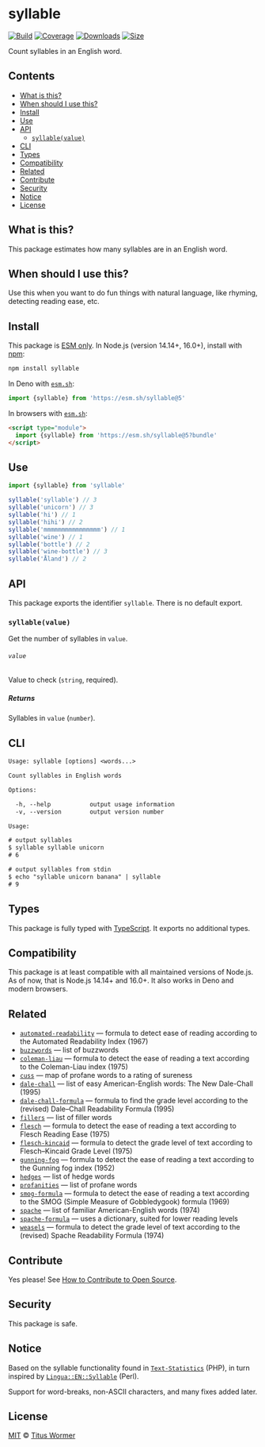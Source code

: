 # syllable

[![Build][build-badge]][build]
[![Coverage][coverage-badge]][coverage]
[![Downloads][downloads-badge]][downloads]
[![Size][size-badge]][size]

Count syllables in an English word.

## Contents

*   [What is this?](#what-is-this)
*   [When should I use this?](#when-should-i-use-this)
*   [Install](#install)
*   [Use](#use)
*   [API](#api)
    *   [`syllable(value)`](#syllablevalue)
*   [CLI](#cli)
*   [Types](#types)
*   [Compatibility](#compatibility)
*   [Related](#related)
*   [Contribute](#contribute)
*   [Security](#security)
*   [Notice](#notice)
*   [License](#license)

## What is this?

This package estimates how many syllables are in an English word.

## When should I use this?

Use this when you want to do fun things with natural language, like rhyming,
detecting reading ease, etc.

## Install

This package is [ESM only][esm].
In Node.js (version 14.14+, 16.0+), install with [npm][]:

```sh
npm install syllable
```

In Deno with [`esm.sh`][esmsh]:

```js
import {syllable} from 'https://esm.sh/syllable@5'
```

In browsers with [`esm.sh`][esmsh]:

```html
<script type="module">
  import {syllable} from 'https://esm.sh/syllable@5?bundle'
</script>
```

## Use

```js
import {syllable} from 'syllable'

syllable('syllable') // 3
syllable('unicorn') // 3
syllable('hi') // 1
syllable('hihi') // 2
syllable('mmmmmmmmmmmmmmmm') // 1
syllable('wine') // 1
syllable('bottle') // 2
syllable('wine-bottle') // 3
syllable('Åland') // 2
```

## API

This package exports the identifier `syllable`.
There is no default export.

### `syllable(value)`

Get the number of syllables in `value`.

###### `value`

Value to check (`string`, required).

##### Returns

Syllables in `value` (`number`).

## CLI

```txt
Usage: syllable [options] <words...>

Count syllables in English words

Options:

  -h, --help           output usage information
  -v, --version        output version number

Usage:

# output syllables
$ syllable syllable unicorn
# 6

# output syllables from stdin
$ echo "syllable unicorn banana" | syllable
# 9
```

## Types

This package is fully typed with [TypeScript][].
It exports no additional types.

## Compatibility

This package is at least compatible with all maintained versions of Node.js.
As of now, that is Node.js 14.14+ and 16.0+.
It also works in Deno and modern browsers.

## Related

*   [`automated-readability`](https://github.com/words/automated-readability)
    — formula to detect ease of reading according to the Automated Readability
    Index (1967)
*   [`buzzwords`](https://github.com/words/buzzwords)
    — list of buzzwords
*   [`coleman-liau`](https://github.com/words/coleman-liau)
    — formula to detect the ease of reading a text according to the Coleman-Liau
    index (1975)
*   [`cuss`](https://github.com/words/cuss)
    — map of profane words to a rating of sureness
*   [`dale-chall`](https://github.com/words/dale-chall)
    — list of easy American-English words: The New Dale-Chall (1995)
*   [`dale-chall-formula`](https://github.com/words/dale-chall-formula)
    — formula to find the grade level according to the (revised) Dale–Chall
    Readability Formula (1995)
*   [`fillers`](https://github.com/words/fillers)
    — list of filler words
*   [`flesch`](https://github.com/words/flesch)
    — formula to detect the ease of reading a text according to Flesch Reading
    Ease (1975)
*   [`flesch-kincaid`](https://github.com/words/flesch-kincaid)
    — formula to detect the grade level of text according to Flesch–Kincaid
    Grade Level (1975)
*   [`gunning-fog`](https://github.com/words/gunning-fog)
    — formula to detect the ease of reading a text according to the Gunning fog
    index (1952)
*   [`hedges`](https://github.com/words/hedges)
    — list of hedge words
*   [`profanities`](https://github.com/words/profanities)
    — list of profane words
*   [`smog-formula`](https://github.com/words/smog-formula)
    — formula to detect the ease of reading a text according to the SMOG
    (Simple Measure of Gobbledygook) formula (1969)
*   [`spache`](https://github.com/words/spache)
    — list of familiar American-English words (1974)
*   [`spache-formula`](https://github.com/words/spache-formula)
    — uses a dictionary, suited for lower reading levels
*   [`weasels`](https://github.com/words/weasels)
    — formula to detect the grade level of text according to the (revised)
    Spache Readability Formula (1974)

## Contribute

Yes please!
See [How to Contribute to Open Source][contribute].

## Security

This package is safe.

## Notice

Based on the syllable functionality found in [`Text-Statistics`][stats] (PHP),
in turn inspired by [`Lingua::EN::Syllable`][lingua] (Perl).

Support for word-breaks, non-ASCII characters, and many fixes added later.

## License

[MIT][license] © [Titus Wormer][author]

<!-- Definitions -->

[build-badge]: https://github.com/words/syllable/workflows/main/badge.svg

[build]: https://github.com/words/syllable/actions

[coverage-badge]: https://img.shields.io/codecov/c/github/words/syllable.svg

[coverage]: https://codecov.io/github/words/syllable

[downloads-badge]: https://img.shields.io/npm/dm/syllable.svg

[downloads]: https://www.npmjs.com/package/syllable

[size-badge]: https://img.shields.io/bundlephobia/minzip/syllable.svg

[size]: https://bundlephobia.com/result?p=syllable

[npm]: https://docs.npmjs.com/cli/install

[esm]: https://gist.github.com/sindresorhus/a39789f98801d908bbc7ff3ecc99d99c

[esmsh]: https://esm.sh

[typescript]: https://www.typescriptlang.org

[contribute]: https://opensource.guide/how-to-contribute/

[license]: license

[author]: https://wooorm.com

[stats]: https://github.com/DaveChild/Text-Statistics

[lingua]: https://metacpan.org/pod/Lingua::EN::Syllable
